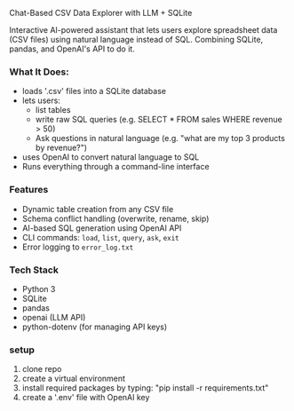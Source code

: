 Chat-Based CSV Data Explorer with LLM + SQLite

Interactive AI-powered assistant that lets users explore spreadsheet data (CSV files) using natural language instead of SQL. Combining SQLite, pandas, and OpenAI's API to do it.

### What It Does:

- loads '.csv' files into a SQLite database
- lets users:
  - list tables
  - write raw SQL queries (e.g. SELECT \* FROM sales WHERE revenue > 50)
  - Ask questions in natural language (e.g. "what are my top 3 products by revenue?")
- uses OpenAI to convert natural language to SQL
- Runs everything through a command-line interface

### Features

- Dynamic table creation from any CSV file
- Schema conflict handling (overwrite, rename, skip)
- AI-based SQL generation using OpenAI API
- CLI commands: `load`, `list`, `query`, `ask`, `exit`
- Error logging to `error_log.txt`

### Tech Stack

- Python 3
- SQLite
- pandas
- openai (LLM API)
- python-dotenv (for managing API keys)

### setup

1. clone repo
2. create a virtual environment
3. install required packages by typing: "pip install -r requirements.txt"
4. create a '.env' file with OpenAI key
